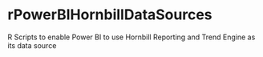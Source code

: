 # rPowerBIHornbillDataSources
R Scripts to enable Power BI to use Hornbill Reporting and Trend Engine as its data source
